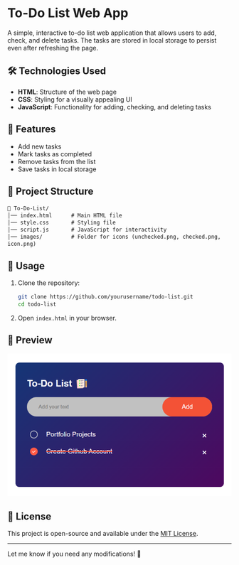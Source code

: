 # To-Do List Web App  

A simple, interactive to-do list web application that allows users to add, check, and delete tasks. The tasks are stored in local storage to persist even after refreshing the page.  

## 🛠️ Technologies Used  

- **HTML**: Structure of the web page  
- **CSS**: Styling for a visually appealing UI  
- **JavaScript**: Functionality for adding, checking, and deleting tasks  

## 🚀 Features  

- Add new tasks  
- Mark tasks as completed  
- Remove tasks from the list  
- Save tasks in local storage  

## 📂 Project Structure  

```
📂 To-Do-List/
│── index.html      # Main HTML file  
│── style.css       # Styling file  
│── script.js       # JavaScript for interactivity  
│── images/         # Folder for icons (unchecked.png, checked.png, icon.png)  
```

## 📌 Usage  

1. Clone the repository:  
   ```bash
   git clone https://github.com/yourusername/todo-list.git
   cd todo-list
   ```
2. Open `index.html` in your browser.  

## 📸 Preview  


![Weather App](https://github.com/AbhishekIssei/Web-Development-Projects/blob/d3073d7d86955853d162ffa68d8d1c9a78f3114a/To%20Do%20List/todo_list.png)


## 📜 License  

This project is open-source and available under the [MIT License](LICENSE).  

---

Let me know if you need any modifications! 🚀
